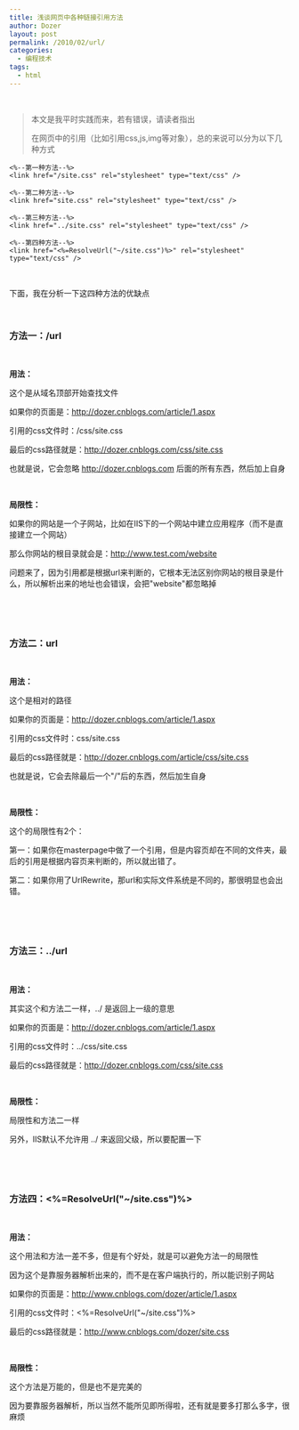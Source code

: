 ```yaml
---
title: 浅谈网页中各种链接引用方法
author: Dozer
layout: post
permalink: /2010/02/url/
categories:
  - 编程技术
tags:
  - html
---
```


&nbsp;

> 本文是我平时实践而来，若有错误，请读者指出
>
> 在网页中的引用（比如引用css,js,img等对象），总的来说可以分为以下几种方式

    <%--第一种方法--%>
    <link href="/site.css" rel="stylesheet" type="text/css" />

    <%--第二种方法--%>
    <link href="site.css" rel="stylesheet" type="text/css" />

    <%--第三种方法--%>
    <link href="../site.css" rel="stylesheet" type="text/css" />

    <%--第四种方法--%>
    <link href="<%=ResolveUrl("~/site.css")%>" rel="stylesheet" type="text/css" />

&nbsp;

下面，我在分析一下这四种方法的优缺点

<!--more-->

&nbsp;

### 方法一：/url

&nbsp;

**用法：**

这个是从域名顶部开始查找文件

如果你的页面是：http://dozer.cnblogs.com/article/1.aspx

引用的css文件时：/css/site.css

最后的css路径就是：http://dozer.cnblogs.com/css/site.css

也就是说，它会忽略 http://dozer.cnblogs.com 后面的所有东西，然后加上自身

&nbsp;

**局限性：**

如果你的网站是一个子网站，比如在IIS下的一个网站中建立应用程序（而不是直接建立一个网站）

那么你网站的根目录就会是：http://www.test.com/website

问题来了，因为引用都是根据url来判断的，它根本无法区别你网站的根目录是什么，所以解析出来的地址也会错误，会把"website"都忽略掉

&nbsp;

&nbsp;

### 方法二：url

&nbsp;

**用法：**

这个是相对的路径

如果你的页面是：http://dozer.cnblogs.com/article/1.aspx

引用的css文件时：css/site.css

最后的css路径就是：http://dozer.cnblogs.com/article/css/site.css

也就是说，它会去除最后一个"/"后的东西，然后加生自身

&nbsp;

**局限性：**

这个的局限性有2个：

第一：如果你在masterpage中做了一个引用，但是内容页却在不同的文件夹，最后的引用是根据内容页来判断的，所以就出错了。

第二：如果你用了UrlRewrite，那url和实际文件系统是不同的，那很明显也会出错。

&nbsp;

&nbsp;

### 方法三：../url

&nbsp;

**用法：**

其实这个和方法二一样，../ 是返回上一级的意思

如果你的页面是：http://dozer.cnblogs.com/article/1.aspx

引用的css文件时：../css/site.css

最后的css路径就是：http://dozer.cnblogs.com/css/site.css

&nbsp;

**局限性：**

局限性和方法二一样

另外，IIS默认不允许用 ../ 来返回父级，所以要配置一下

&nbsp;

&nbsp;

### 方法四：<%=ResolveUrl("~/site.css")%>

&nbsp;

**用法：**

这个用法和方法一差不多，但是有个好处，就是可以避免方法一的局限性

因为这个是靠服务器解析出来的，而不是在客户端执行的，所以能识别子网站

如果你的页面是：http://www.cnblogs.com/dozer/article/1.aspx

引用的css文件时：<%=ResolveUrl("~/site.css")%>

最后的css路径就是：http://www.cnblogs.com/dozer/site.css

&nbsp;

**局限性：**

这个方法是万能的，但是也不是完美的

因为要靠服务器解析，所以当然不能所见即所得啦，还有就是要多打那么多字，很麻烦
